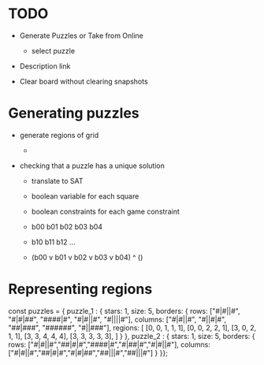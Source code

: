 # TODO


* Generate Puzzles or Take from Online
  * select puzzle

* Description link

* Clear board without clearing snapshots

# Generating puzzles

* generate regions of grid

  * 
  
* checking that a puzzle has a unique solution

  * translate to SAT
  
  * boolean variable for each square
  
  * boolean constraints for each game constraint
  
  * b00 b01 b02 b03 b04
  * b10 b11 b12 ...
  
  * (b00 v b01 v b02 v b03 v b04) ^ ()
  
# Representing regions

const puzzles = 
  { puzzle_1 : 
  {
  stars: 1,
  size: 5,
  borders: {
    rows: ["#|#||#", "#|#|##", "####|#", "#|#||#", "#||||#"],
    columns: ["#|#||#", "#||#|#", "##|###", "######", "#||###"],
    regions: [
      [0, 0, 1, 1, 1],
      [0, 0, 2, 2, 1],
      [3, 0, 2, 1, 1],
      [3, 3, 4, 4, 4],
      [3, 3, 3, 3, 3],
    ]
  }
}, puzzle_2 : {
  stars: 1,
  size: 5,
  borders: {
    rows: ["#|#||#","##|#|#","####|#","#|##|#","#|#||#"],
    columns: ["#|#||#","##|#|#","#|#|##","##|||#","##|||#"]
  }
}};
